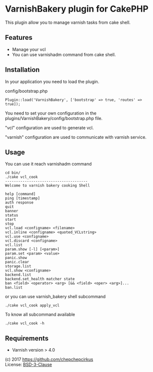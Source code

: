 # VarnishBakery plugin for CakePHP

This plugin allow you to manage varnish tasks from cake shell.

## Features

* Manage your vcl
* You can use varnishadm command from cake shell.

## Installation

In your application you need to load the plugin.

config/bootstrap.php

```
Plugin::load('VarnishBakery', ['bootstrap' => true, 'routes' => true]);
```

You need to set your own configuration in the plugins/VarnishBakery/config/bootstrap.php file.

"vcl" configuration are used to generate vcl.

"varnish" configuration are used to communicate with varnish service.

## Usage

You can use it reach varnishadm command
```
cd bin/
./cake vcl_cook
--------------------------------------
Welcome to varnish bakery cooking Shell

help [command]
ping [timestamp]
auth response
quit
banner
status
start
stop
vcl.load <configname> <filename>
vcl.inline <configname> <quoted_VCLstring>
vcl.use <configname>
vcl.discard <configname>
vcl.list
param.show [-l] [<param>]
param.set <param> <value>
panic.show
panic.clear
storage.list
vcl.show <configname>
backend.list
backend.set_health matcher state
ban <field> <operator> <arg> [&& <field> <oper> <arg>]...
ban.list
```

or you can use varnish_bakery shell subcommand

``` 
./cake vcl_cook apply_vcl
```

To know all subcommand available
``` 
./cake vcl_cook -h
```

## Requirements

* Varnish version > 4.0

(c) 2017 https://github.com/chepchepcirkus  
License: [BSD-3-Clause](https://opensource.org/licenses/BSD-3-Clause)
